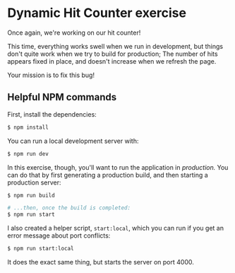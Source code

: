 # Dynamic Hit Counter exercise

Once again, we're working on our hit counter!

This time, everything works swell when we run in development, but things don't quite work when we try to build for production; The number of hits appears fixed in place, and doesn't increase when we refresh the page.

Your mission is to fix this bug!

## Helpful NPM commands

First, install the dependencies:

```bash
$ npm install
```

You can run a local development server with:

```bash
$ npm run dev
```

In this exercise, though, you'll want to run the application in _production._ You can do that by first generating a production build, and then starting a production server:

```bash
$ npm run build

# ...then, once the build is completed:
$ npm run start
```

I also created a helper script, `start:local`, which you can run if you get an error message about port conflicts:

```bash
$ npm run start:local
```

It does the exact same thing, but starts the server on port 4000.
